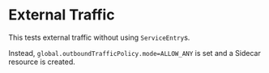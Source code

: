 # External Traffic

This tests external traffic without using `ServiceEntry`s.

Instead, `global.outboundTrafficPolicy.mode=ALLOW_ANY` is set and a Sidecar resource is created.
